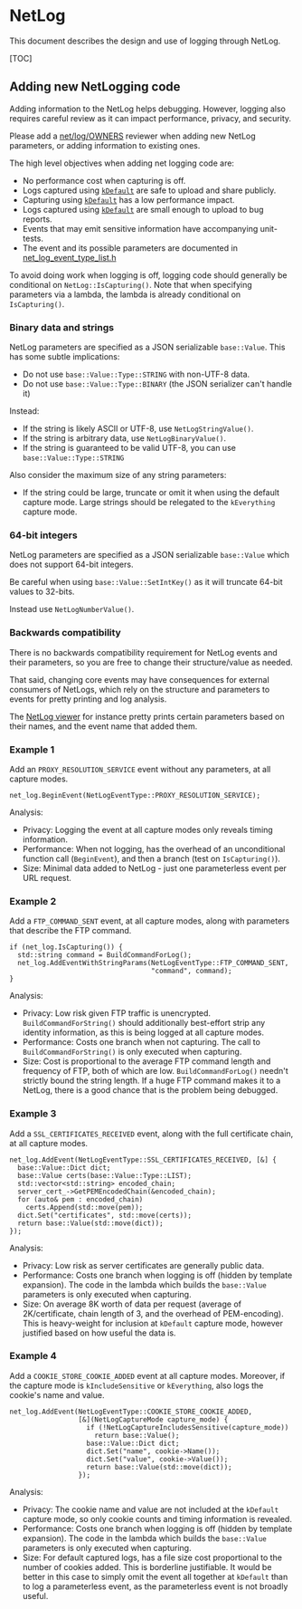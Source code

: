 # NetLog

This document describes the design and use of logging through NetLog.

[TOC]

## Adding new NetLogging code

Adding information to the NetLog helps debugging. However, logging also requires
careful review as it can impact performance, privacy, and security.

Please add a [net/log/OWNERS](../log/OWNERS) reviewer when adding new NetLog
parameters, or adding information to existing ones.

The high level objectives when adding net logging code are:

* No performance cost when capturing is off.
* Logs captured using [`kDefault`](../log/net_log_capture_mode.h) are safe to
  upload and share publicly.
* Capturing using [`kDefault`](../log/net_log_capture_mode.h) has a low
  performance impact.
* Logs captured using [`kDefault`](../log/net_log_capture_mode.h) are small
  enough to upload to bug reports.
* Events that may emit sensitive information have accompanying unit-tests.
* The event and its possible parameters are documented in
  [net_log_event_type_list.h](../log/net_log_event_type_list.h)

To avoid doing work when logging is off, logging code should generally be
conditional on `NetLog::IsCapturing()`. Note that when specifying parameters
via a lambda, the lambda is already conditional on `IsCapturing()`.

### Binary data and strings

NetLog parameters are specified as a JSON serializable `base::Value`. This has
some subtle implications:

* Do not use `base::Value::Type::STRING` with non-UTF-8 data.
* Do not use `base::Value::Type::BINARY` (the JSON serializer can't handle it)

Instead:

* If the string is likely ASCII or UTF-8, use `NetLogStringValue()`.
* If the string is arbitrary data, use `NetLogBinaryValue()`.
* If the string is guaranteed to be valid UTF-8, you can use
  `base::Value::Type::STRING`

Also consider the maximum size of any string parameters:

* If the string could be large, truncate or omit it when using the default
  capture mode. Large strings should be relegated to the `kEverything`
  capture mode.

### 64-bit integers

NetLog parameters are specified as a JSON serializable `base::Value` which does
not support 64-bit integers.

Be careful when using `base::Value::SetIntKey()` as it will truncate 64-bit
values to 32-bits.

Instead use `NetLogNumberValue()`.

### Backwards compatibility

There is no backwards compatibility requirement for NetLog events and their
parameters, so you are free to change their structure/value as needed.

That said, changing core events may have consequences for external consumers of
NetLogs, which rely on the structure and parameters to events for pretty
printing and log analysis.

The [NetLog viewer](https://netlog-viewer.appspot.com/) for instance pretty
prints certain parameters based on their names, and the event name that added
them.

### Example 1

Add an `PROXY_RESOLUTION_SERVICE` event without any parameters, at all capture
modes.

```
net_log.BeginEvent(NetLogEventType::PROXY_RESOLUTION_SERVICE);
```

Analysis:

* Privacy: Logging the event at all capture modes only reveals timing
  information.
* Performance: When not logging, has the overhead of an unconditional function
  call (`BeginEvent`), and then a branch (test on `IsCapturing()`).
* Size: Minimal data added to NetLog - just one parameterless event per URL
  request.

### Example 2

Add a `FTP_COMMAND_SENT` event, at all capture modes, along with parameters
that describe the FTP command.

```
if (net_log.IsCapturing()) {
  std::string command = BuildCommandForLog();
  net_log.AddEventWithStringParams(NetLogEventType::FTP_COMMAND_SENT,
                                   "command", command);
}
```

Analysis:

* Privacy: Low risk given FTP traffic is unencrypted. `BuildCommandForString()`
  should additionally best-effort strip any identity information, as this is
  being logged at all capture modes.
* Performance: Costs one branch when not capturing. The call to
  `BuildCommandForString()` is only executed when capturing.
* Size: Cost is proportional to the average FTP command length and frequency of
  FTP, both of which are low. `BuildCommandForLog()` needn't strictly bound the
  string length. If a huge FTP command makes it to a NetLog, there is a good
  chance that is the problem being debugged.

### Example 3

Add a `SSL_CERTIFICATES_RECEIVED` event, along with the full certificate chain,
at all capture modes.

```
net_log.AddEvent(NetLogEventType::SSL_CERTIFICATES_RECEIVED, [&] {
  base::Value::Dict dict;
  base::Value certs(base::Value::Type::LIST);
  std::vector<std::string> encoded_chain;
  server_cert_->GetPEMEncodedChain(&encoded_chain);
  for (auto& pem : encoded_chain)
    certs.Append(std::move(pem));
  dict.Set("certificates", std::move(certs));
  return base::Value(std::move(dict));
});
```

Analysis:

* Privacy: Low risk as server certificates are generally public data.
* Performance: Costs one branch when logging is off (hidden by template
  expansion). The code in the lambda which builds the `base::Value` parameters is only
  executed when capturing.
* Size: On average 8K worth of data per request (average of 2K/certificate,
  chain length of 3, and the overhead of PEM-encoding). This is heavy-weight
  for inclusion at `kDefault` capture mode, however justified based on how
  useful the data is.

### Example 4

Add a `COOKIE_STORE_COOKIE_ADDED` event at all capture modes. Moreover, if the
capture mode is `kIncludeSensitive` or `kEverything`, also logs the cookie's
name and value.

```
net_log.AddEvent(NetLogEventType::COOKIE_STORE_COOKIE_ADDED,
                 [&](NetLogCaptureMode capture_mode) {
                   if (!NetLogCaptureIncludesSensitive(capture_mode))
                     return base::Value();
                   base::Value::Dict dict;
                   dict.Set("name", cookie->Name());
                   dict.Set("value", cookie->Value());
                   return base::Value(std::move(dict));
                 });
```

Analysis:

* Privacy: The cookie name and value are not included at the `kDefault` capture
  mode, so only cookie counts and timing information is revealed.
* Performance: Costs one branch when logging is off (hidden by template
  expansion). The code in the lambda which builds the `base::Value` parameters is only
  executed when capturing.
* Size: For default captured logs, has a file size cost proportional to the
  number of cookies added. This is borderline justifiable. It would be better
  in this case to simply omit the event all together at `kDefault` than to log
  a parameterless event, as the parameterless event is not broadly useful.
